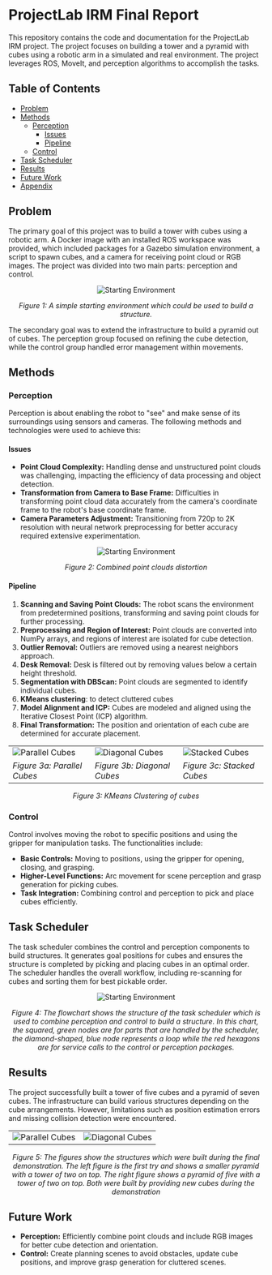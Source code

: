 # ProjectLab IRM Final Report

This repository contains the code and documentation for the ProjectLab IRM project. The project focuses on building a tower and a pyramid with cubes using a robotic arm in a simulated and real environment. The project leverages ROS, MoveIt, and perception algorithms to accomplish the tasks.

## Table of Contents

- [Problem](#problem)
- [Methods](#methods)
  - [Perception](#perception)
    - [Issues](#issues)
    - [Pipeline](#pipeline)
  - [Control](#control)
- [Task Scheduler](#task-scheduler)
- [Results](#results)
- [Future Work](#future-work)
- [Appendix](#appendix)

## Problem

The primary goal of this project was to build a tower with cubes using a robotic arm. A Docker image with an installed ROS workspace was provided, which included packages for a Gazebo simulation environment, a script to spawn cubes, and a camera for receiving point cloud or RGB images. The project was divided into two main parts: perception and control.

<div align="center">
  <img src="images/ex_env.png" alt="Starting Environment" />
  <p><em>Figure 1: A simple starting environment which could be used to build a structure.</em></p>
</div>


The secondary goal was to extend the infrastructure to build a pyramid out of cubes. The perception group focused on refining the cube detection, while the control group handled error management within movements.

## Methods

### Perception

Perception is about enabling the robot to "see" and make sense of its surroundings using sensors and cameras. The following methods and technologies were used to achieve this:

#### Issues

- **Point Cloud Complexity:** Handling dense and unstructured point clouds was challenging, impacting the efficiency of data processing and object detection.
- **Transformation from Camera to Base Frame:** Difficulties in transforming point cloud data accurately from the camera's coordinate frame to the robot's base coordinate frame.
- **Camera Parameters Adjustment:** Transitioning from 720p to 2K resolution with neural network preprocessing for better accuracy required extensive experimentation.

<div align="center">
  <img src="images/PC_distortion.JPG" alt="Starting Environment" />
  <p><em>Figure 2: Combined point clouds distortion </em></p>
</div>


#### Pipeline

1. **Scanning and Saving Point Clouds:** The robot scans the environment from predetermined positions, transforming and saving point clouds for further processing.
2. **Preprocessing and Region of Interest:** Point clouds are converted into NumPy arrays, and regions of interest are isolated for cube detection.
3. **Outlier Removal:** Outliers are removed using a nearest neighbors approach.
4. **Desk Removal:** Desk is filtered out by removing values below a certain height threshold.
5. **Segmentation with DBScan:** Point clouds are segmented to identify individual cubes.
6. **KMeans clustering**: to detect cluttered cubes 
7. **Model Alignment and ICP:** Cubes are modeled and aligned using the Iterative Closest Point (ICP) algorithm.
8. **Final Transformation:** The position and orientation of each cube are determined for accurate placement.

<div align="center">
  <table>
    <tr>
      <td><img src="images/KN1.JPG" alt="Parallel Cubes" /></td>
      <td><img src="images/KN2.JPG" alt="Diagonal Cubes" /></td>
      <td><img src="images/KN3.JPG" alt="Stacked Cubes" /></td>
    </tr>
    <tr>
      <td><em>Figure 3a: Parallel Cubes</em></td>
      <td><em>Figure 3b: Diagonal Cubes</em></td>
      <td><em>Figure 3c: Stacked Cubes</em></td>
    </tr>
  </table>
  <p><em>Figure 3: KMeans Clustering of cubes </em></p>

</div>

### Control

Control involves moving the robot to specific positions and using the gripper for manipulation tasks. The functionalities include:

- **Basic Controls:** Moving to positions, using the gripper for opening, closing, and grasping.
- **Higher-Level Functions:** Arc movement for scene perception and grasp generation for picking cubes.
- **Task Integration:** Combining control and perception to pick and place cubes efficiently.

## Task Scheduler

The task scheduler combines the control and perception components to build structures. It generates goal positions for cubes and ensures the structure is completed by picking and placing cubes in an optimal order. The scheduler handles the overall workflow, including re-scanning for cubes and sorting them for best pickable order.

<div align="center">
  <img src="images/task_scheduler_flowchart.png" alt="Starting Environment" />
  <p><em>Figure 4: The flowchart shows the structure of the task scheduler which is used to combine perception and control to build a structure. In this chart, the squared, green nodes are for parts that are handled by the scheduler, the diamond-shaped, blue node represents a loop while the red hexagons are for service calls to the control or perception packages. </em></p>
</div>

## Results

The project successfully built a tower of five cubes and a pyramid of seven cubes. The infrastructure can build various structures depending on the cube arrangements. However, limitations such as position estimation errors and missing collision detection were encountered.

<div align="center">
  <table>
    <tr>
      <td><img src="images/struc_1.jpg" alt="Parallel Cubes" /></td>
      <td><img src="images/struc_2_resized.jpg" alt="Diagonal Cubes" /></td>
    </tr>
  </table>
  <p><em>Figure 5: The figures show the structures which were built during the final demonstration. The left figure is the first try and shows a smaller pyramid with a tower of two on top. The right figure shows a pyramid of five with a tower of two on top. Both were built by providing new cubes during the demonstration </em></p>
</div>


## Future Work

- **Perception:** Efficiently combine point clouds and include RGB images for better cube detection and orientation.
- **Control:** Create planning scenes to avoid obstacles, update cube positions, and improve grasp generation for cluttered scenes.

